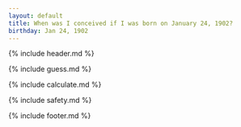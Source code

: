 ```yaml
---
layout: default
title: When was I conceived if I was born on January 24, 1902?
birthday: Jan 24, 1902
---
```


{% include header.md %}

{% include guess.md %}

{% include calculate.md %}

{% include safety.md %}

{% include footer.md %}



